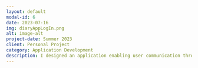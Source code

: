```yaml
---
layout: default
modal-id: 6
date: 2023-07-16
img: diaryAppLogIn.png
alt: image-alt
project-date: Summer 2023
client: Personal Project
category: Application Development
description: I designed an application enabling user communication through postcards and diary sharing, utilizing Google Firebase Cloud API and Expo. Key features encompassed customizable backgrounds, attaching photos, search bars, friend requests, privacy settings, and universal post visibility [Developed using React Native]. Application design, front-end, and back-end were done by Burt Kim.
---
```

